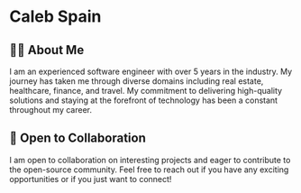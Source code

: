 # Caleb Spain

## 👨‍💻 About Me
I am an experienced software engineer with over 5 years in the industry. My journey has taken me through diverse domains including real estate, healthcare, finance, and travel. My commitment to delivering high-quality solutions and staying at the forefront of technology has been a constant throughout my career.

## 🤝 Open to Collaboration
I am open to collaboration on interesting projects and eager to contribute to the open-source community. Feel free to reach out if you have any exciting opportunities or if you just want to connect!
